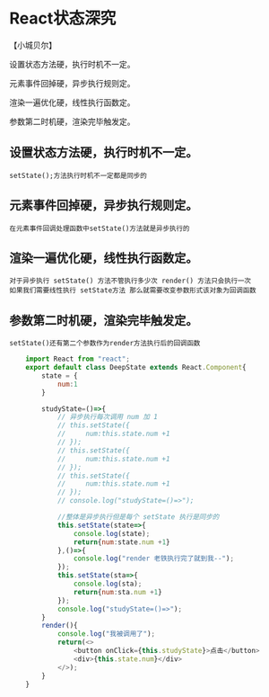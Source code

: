 # React状态深究

【小城贝尔】

设置状态方法硬，执行时机不一定。

元素事件回掉硬，异步执行规则定。

渲染一遍优化硬，线性执行函数定。

参数第二时机硬，渲染完毕触发定。


## 设置状态方法硬，执行时机不一定。
    setState();方法执行时机不一定都是同步的
## 元素事件回掉硬，异步执行规则定。
    在元素事件回调处理函数中setState()方法就是异步执行的
## 渲染一遍优化硬，线性执行函数定。
    对于异步执行 setState() 方法不管执行多少次 render() 方法只会执行一次
    如果我们需要线性执行 setState方法 那么就需要改变参数形式该对象为回调函数 
## 参数第二时机硬，渲染完毕触发定。
    setState()还有第二个参数作为render方法执行后的回调函数

```js
    import React from "react";
    export default class DeepState extends React.Component{
        state = {
            num:1
        }

        studyState=()=>{
            // 异步执行每次调用 num 加 1
            // this.setState({
            //     num:this.state.num +1
            // });
            // this.setState({
            //     num:this.state.num +1
            // });
            // this.setState({
            //     num:this.state.num +1
            // });
            // console.log("studyState=()=>");

            //整体是异步执行但是每个 setState 执行是同步的
            this.setState(state=>{
                console.log(state);
                return{num:state.num +1}
            },()=>{
                console.log("render 老铁执行完了就到我--");
            });
            this.setState(sta=>{
                console.log(sta);
                return{num:sta.num +1}
            });
            console.log("studyState=()=>");
        }
        render(){
            console.log("我被调用了");
            return(<>
                <button onClick={this.studyState}>点击</button>
                <div>{this.state.num}</div>
            </>);
        }
    }   
```